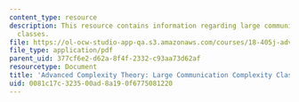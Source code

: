 ```yaml
---
content_type: resource
description: This resource contains information regarding large communication complexity
  classes.
file: https://ol-ocw-studio-app-qa.s3.amazonaws.com/courses/18-405j-advanced-complexity-theory-spring-2016/0081c17c323500ad8a190f6775081220_MIT18_405JS16_Large_Com.pdf
file_type: application/pdf
parent_uid: 377cf6e2-d62a-8f4f-2332-c93aa73d62af
resourcetype: Document
title: 'Advanced Complexity Theory: Large Communication Complexity Classes'
uid: 0081c17c-3235-00ad-8a19-0f6775081220
---
```

